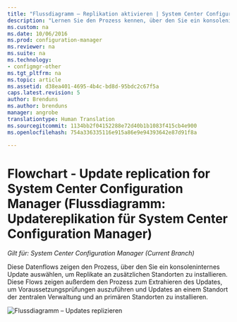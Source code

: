```yaml
---
title: "Flussdiagramm – Replikation aktivieren | System Center Configuration Manager"
description: "Lernen Sie den Prozess kennen, über den Sie ein konsoleninternes Update zum Installieren von Replikaten an anderen Standorten auswählen."
ms.custom: na
ms.date: 10/06/2016
ms.prod: configuration-manager
ms.reviewer: na
ms.suite: na
ms.technology:
- configmgr-other
ms.tgt_pltfrm: na
ms.topic: article
ms.assetid: d38ea401-4695-4b4c-bd8d-95bdc2c67f5a
caps.latest.revision: 5
author: Brenduns
ms.author: brenduns
manager: angrobe
translationtype: Human Translation
ms.sourcegitcommit: 1134bb2f04152288e72d40b1b1083f415cb4e900
ms.openlocfilehash: 754a336335116e915a86e9e94393642e87d91f8a

---
```

# <a name="flowchart---update-replication-for-system-center-configuration-manager"></a>Flowchart - Update replication for System Center Configuration Manager (Flussdiagramm: Updatereplikation für System Center Configuration Manager)

*Gilt für: System Center Configuration Manager (Current Branch)*

Diese Datenflows zeigen den Prozess, über den Sie ein konsoleninternes Update auswählen, um Replikate an zusätzlichen Standorten zu installieren. Diese Flows zeigen außerdem den Prozess zum Extrahieren des Updates, um Voraussetzungsprüfungen auszuführen und Updates an einem Standort der zentralen Verwaltung und an primären Standorten zu installieren.  

 ![Flussdiagramm – Updates replizieren](media/Flowchart---Replicate-updates.png)  



<!--HONumber=Nov16_HO1-->


